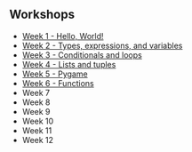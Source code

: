 ## Workshops
* [Week 1 - Hello, World!](week01/)
* [Week 2 - Types, expressions, and variables](week02/)
* [Week 3 - Conditionals and loops](week03/)
* [Week 4 - Lists and tuples](week04/)
* [Week 5 - Pygame](week05/)
* [Week 6 - Functions](week06/)
* Week 7
* Week 8
* Week 9
* Week 10
* Week 11
* Week 12
